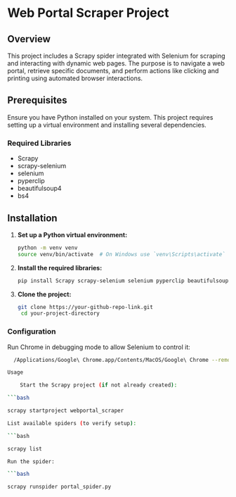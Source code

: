 # Web Portal Scraper Project

## Overview
This project includes a Scrapy spider integrated with Selenium for scraping and interacting with dynamic web pages. The purpose is to navigate a web portal, retrieve specific documents, and perform actions like clicking and printing using automated browser interactions.

## Prerequisites
Ensure you have Python installed on your system. This project requires setting up a virtual environment and installing several dependencies.

### Required Libraries
- Scrapy
- scrapy-selenium
- selenium
- pyperclip
- beautifulsoup4
- bs4

## Installation

1. **Set up a Python virtual environment:**
   ```bash
   python -m venv venv
   source venv/bin/activate  # On Windows use `venv\Scripts\activate`

2. **Install the required libraries:**
    ```bash
    pip install Scrapy scrapy-selenium selenium pyperclip beautifulsoup4 bs4

3. **Clone the project:**
   ```bash
   git clone https://your-github-repo-link.git
    cd your-project-directory


### Configuration

Run Chrome in debugging mode to allow Selenium to control it:

```bash
  /Applications/Google\ Chrome.app/Contents/MacOS/Google\ Chrome --remote-debugging-port=9222 --user-data-dir="/tmp/chrome_dev_session"

Usage

    Start the Scrapy project (if not already created):

```bash

scrapy startproject webportal_scraper  

List available spiders (to verify setup):

```bash

scrapy list

Run the spider:

```bash

scrapy runspider portal_spider.py
